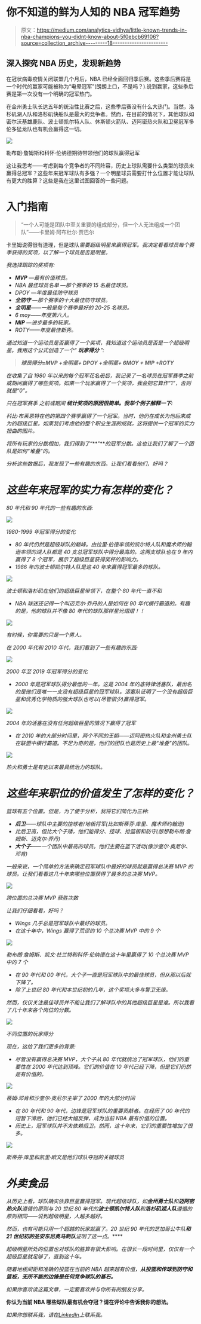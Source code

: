 # 你不知道的鲜为人知的 NBA 冠军趋势

> 原文：<https://medium.com/analytics-vidhya/little-known-trends-in-nba-champions-you-didnt-know-about-5f0ebcb69106?source=collection_archive---------18----------------------->

## 深入探究 NBA 历史，发现新趋势

在冠状病毒疫情关闭联盟几个月后，NBA 已经全面回归季后赛。这些季后赛将是一个时代的赢家可能被称为“电晕冠军”(朗朗上口，不是吗？).说到赢家，这些季后赛是第一次没有一个明确的冠军热门。

在金州勇士队长达五年的统治性比赛之后，这些季后赛没有什么大热门。当然，洛杉矶湖人队和洛杉矶快船队是最大的竞争者。然而，在目前的情况下，其他球队如密尔沃基雄鹿队、波士顿凯尔特人队、休斯顿火箭队、迈阿密热火队和卫冕冠军多伦多猛龙队也有机会赢得这一切。

![](img/e8f2c5c3886d618d670a1ee4444079b7.png)

勒布朗·詹姆斯和科怀·伦纳德期待带领他们的球队赢得冠军

这让我思考——考虑到每个竞争者的不同阵容，历史上球队需要什么类型的球员来赢得总冠军？这些年来冠军球队有多强？一个明星球员需要打什么位置才能让球队有更大的胜算？这些是我在这里试图回答的一些问题。

# 入门指南

> “一个人可能是团队中至关重要的组成部分，但一个人无法组成一个团队”——卡里姆·阿布杜尔·贾巴尔

卡里姆说得很有道理，但是球队*需要超级明星来赢得冠军。我决定看看球员每个赛季获得的奖项，以了解一个球员是否是明星。*

*我选择跟踪的奖项有:*

*   ***MVP** —最有价值球员。*
*   *NBA 最佳球员名单 —那个赛季的 15 名最佳球员。*
*   *DPOY —年度最佳防守球员*
*   ***全防守** —那个赛季的十大最佳防守球员。*
*   ***全明星**——一般是每个赛季最好的 20-25 名球员。*
*   *6 moy——年度第六人。*
*   ***MIP** —进步最多的玩家。*
*   *ROTY——年度最佳新秀。*

*通过知道一个运动员是否赢得了一个奖项，我知道这个运动员是否是一个超级明星。我用这个公式创造了一个“ ***玩家得分*** ”:*

> ***球员得分=MVP +全明星+ DPOY +全明星+ 6MOY + MIP +ROTY***

*在收集了自 1980 年以来的每个冠军花名册后，我记录了一名球员在冠军赛季之前或期间赢得了哪些奖项。如果一个玩家赢得了一个奖项，我会把它算作“1”，否则就是“0”。*

*只在冠军赛季 之前或期间 ***统计奖项的原因很简单。我举个例子解释一下:****

*科比·布莱恩特在他的第四个赛季赢得了一个冠军。当时，他仍在成长为他后来成为的超级巨星。如果我们考虑他的整个职业生涯的成就，这将提供一个冠军的实力扭曲的图片。*

*将所有玩家的分数相加，我们得到了“***”***的冠军分数。这也让我们了解了一个团队是如何“堆叠”的。*

*分析这些数据后，我发现了一些有趣的东西。让我们看看他们，好吗？*

# *这些年来冠军的实力有怎样的变化？*

*80 年代和 90 年代的一些有趣的东西:*

*![](img/21fc9a60d83c0c2cf477e4aa9fd65a43.png)*

*1980-1999 年冠军得分的变化*

*   *80 年代仍然是超级球队的巅峰。由拉里·伯德率领的凯尔特人队和魔术师约翰逊率领的湖人队都是 40 支总冠军球队中得分最高的。这两支球队也在 9 年内赢得了 8 个冠军，展示了超级巨星获得奖杯的影响力。*
*   *1986 年的波士顿凯尔特人队是这 40 年来赢得冠军最多的球队。*

*![](img/32f7748d420b173afb4a54903989865a.png)*

*波士顿和洛杉矶在他们的超级巨星带领下，在整个 80 年代一直不和*

*   *NBA 球迷还记得一个叫迈克尔·乔丹的人是如何在 90 年代横行霸道的。有趣的是，他的球队并不像 80 年代的球队那样星光熠熠！！*

*![](img/649794d5f1bc069092ba1198f17cd1ca.png)*

*有时候，你需要的只是一个男人。*

*在 2000 年代和 2010 年代，我们看到了一些有趣的东西:*

*![](img/ad2c5251e56c8b0f4c9d822ccbcaab99.png)*

*2000 年至 2019 年冠军得分的变化*

*   *2000 年是冠军球队得分最低的一年。这是 2004 年的底特律活塞队，最出名的是他们是唯一一支没有超级巨星的冠军球队。活塞队证明了一个没有超级巨星和优秀化学物质的强大球队也可以(尽管很少)赢得冠军。*

*![](img/4aa7394ce7c1d97e8753b9a666d32833.png)*

*2004 年的活塞在没有任何超级巨星的情况下赢得了冠军*

*   *在 2010 年的大部分时间里，两个不同的王朝——迈阿密热火队和金州勇士队在联盟中横行霸道。不足为奇的是，他们的团队也是历史上最“堆叠”的团队。*

*![](img/e1e0c125576926b5a403ad4eedd9ce63.png)*

*热火和勇士是有史以来最具统治力的球队。*

# *这些年来职位的价值发生了怎样的变化？*

*篮球有五个位置。但是，为了便于分析，我将它们简化为三种:*

*   ***后卫**——球队中主要的控球者/地板将军(比如斯蒂芬·库里、魔术师约翰逊)*
*   *比后卫高，但比大个子矮，他们能得分、控球、抢篮板和防守(想想勒布朗·詹姆斯、迈克尔·乔丹)*
*   ***大个子**——一个团队中最高的球员。他们主要在篮下活动(像沙奎尔·奥尼尔、邓肯)*

*一般来说，一个简单的方法来确定冠军球队中最好的球员就是赢得总决赛 MVP 的球员。让我们看看这几十年来哪些位置获得了最多的总决赛 MVP。*

*![](img/53977ef27fcab5cfdeb0e5eca5beb941.png)*

*跨位置的总决赛 MVP 获胜次数*

*让我们仔细看看，好吗？*

*   *Wings 几乎总是冠军球队中最好的球员。*
*   *在这十年中，Wings 赢得了荒谬的 10 个总决赛 MVP 中的 9 个*

*![](img/e4837c69b1dab96dff23c51c3a07271d.png)*

*勒布朗·詹姆斯、凯文·杜兰特和科怀·伦纳德在这十年里赢得了 10 个总决赛 MVP 中的 7 个*

*   *在 90 年代和 00 年代，大个子一直是冠军球队中的最佳球员，但从那以后就下降了。*
*   *除了上世纪 80 年代和本世纪初的几年，这个奖项大多与警卫无缘。*

*然而，仅仅关注最佳球员并不能让我们了解球队中的其他超级巨星是谁。所以我看了几十年来各个岗位的分数。*

*![](img/d00b40dc080a032c66154ae8167640e7.png)*

*不同位置的玩家得分*

*现在，这给了我们更多的背景:*

*   *尽管没有赢得总决赛 MVP，大个子从 80 年代就统治了冠军球队，他们的重要性在 2000 年代达到顶峰。它们的价值在 10 年代已经下降，但是它们仍然是有价值的。*

*![](img/31555a48bb9982af4c091f5cbf3978c2.png)*

*蒂姆·邓肯和沙奎尔·奥尼尔主宰了 2000 年的大部分时间*

*   *在 80 年代和 90 年代，边锋是冠军球队的重要贡献者。在经历了 00 年代的短暂下滑后，他们已经大幅反弹，成为当前 NBA 最有价值的位置。*
*   *历史上，冠军球队并不太依赖后卫。然而，这十年来，它们的重要性增加了很多。*

*![](img/0ab18148695ac88fd6e7867833c05480.png)*

*斯蒂芬·库里和凯里·欧文是他们球队夺冠的关键球员*

# *外卖食品*

*从历史上看，球队确实依靠巨星赢得冠军。现代超级球队，如**金州勇士队**和**迈阿密热火队**遵循的原则与 20 世纪 80 年代的**波士顿凯尔特人队**和**洛杉矶湖人队**遵循的原则相同——说到超级明星，人越多越好。*

*然而，也有可能只用一个超越的玩家就赢了。20 世纪 90 年代的芝加哥公牛队**和 21 世纪初的圣安东尼奥马刺队**证明了这一点。*****

*超级明星所处的位置也对球队的胜算有很大影响。在很长一段时间里，仅仅有一个超级巨星就足够了，直到这十年。*

*随着地板间距和准确的投篮在当前的 NBA 越来越有价值，**从投篮和传球到防守和篮板，无所不能的边锋是任何竞争球队的基石。***

*如果你喜欢读这篇文章，一定要喜欢并与你所有的朋友分享。*

**你认为当前 NBA 哪些球队最有机会夺冠？请在评论中告诉我你的想法。**

*如果你想联系我，请在[*LinkedIn*](https://www.linkedin.com/in/vishwak-venkatesh/)*上联系我。**